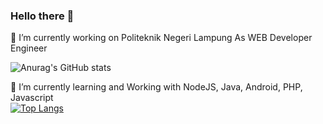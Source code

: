 ### Hello there 👋


🔭 I’m currently working on Politeknik Negeri Lampung As WEB Developer Engineer <br />

![Anurag's GitHub stats](https://github-readme-stats.vercel.app/api?username=irfanltf&show_icons=true&theme=transparent)

🌱 I’m currently learning and Working with NodeJS, Java, Android, PHP, Javascript <br />
[![Top Langs](https://github-readme-stats.vercel.app/api/top-langs/?username=irfanltf&layout=compact)](https://github.com/irfanltf/github-readme-stats)
